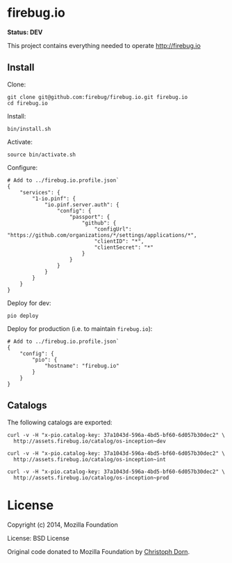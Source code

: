 firebug.io
==========

**Status: DEV**

This project contains everything needed to operate http://firebug.io


Install
-------

Clone:

	git clone git@github.com:firebug/firebug.io.git firebug.io
	cd firebug.io

Install:

	bin/install.sh

Activate:

	source bin/activate.sh

Configure:

	# Add to ../firebug.io.profile.json`
	{
	    "services": {
	        "1-io.pinf": {
	            "io.pinf.server.auth": {
	                "config": {
	                    "passport": {
	                        "github": {
	                            "configUrl": "https://github.com/organizations/*/settings/applications/*",
	                            "clientID": "*",
	                            "clientSecret": "*"
	                        }
	                    }
	                }
	            }
	        }
	    }
	}	

Deploy for dev:

	pio deploy

Deploy for production (i.e. to maintain `firebug.io`):

	# Add to ../firebug.io.profile.json`
	{
	    "config": {
	        "pio": {
	            "hostname": "firebug.io"
	        }
	    }
	}


Catalogs
--------

The following catalogs are exported:

	curl -v -H "x-pio.catalog-key: 37a1043d-596a-4bd5-bf60-6d057b30dec2" \
	  http://assets.firebug.io/catalog/os-inception~dev

	curl -v -H "x-pio.catalog-key: 37a1043d-596a-4bd5-bf60-6d057b30dec2" \
	  http://assets.firebug.io/catalog/os-inception~int

	curl -v -H "x-pio.catalog-key: 37a1043d-596a-4bd5-bf60-6d057b30dec2" \
	  http://assets.firebug.io/catalog/os-inception~prod


License
=======

Copyright (c) 2014, Mozilla Foundation

License: BSD License

Original code donated to Mozilla Foundation by [Christoph Dorn](http://christophdorn.com).

